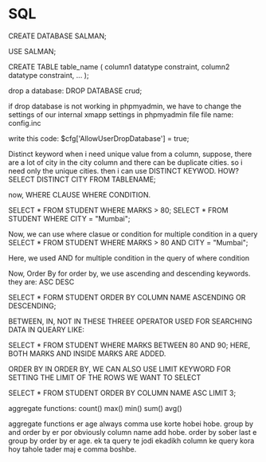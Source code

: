 # SQL
CREATE DATABASE SALMAN;

USE SALMAN;

CREATE TABLE table_name (
    column1 datatype constraint,
    column2 datatype constraint,
    ...
);


drop a database:
DROP DATABASE crud;

if drop database is not working in phpmyadmin, we have to change the settings of our internal xmapp settings in phpmyadmin file
file name: config.inc

write this code: $cfg['AllowUserDropDatabase'] = true;


Distinct keyword
when i need unique value from a column, suppose, there are a lot of city in the city column and there can be duplicate cities.
so i need only the unique cities.
then i can use DISTINCT KEYWOD.
HOW?
SELECT DISTINCT CITY FROM TABLENAME;


now, WHERE CLAUSE
WHERE CONDITION.

SELECT * FROM STUDENT WHERE MARKS > 80;
SELECT * FROM STUDENT WHERE CITY = "Mumbai";

Now, we can use where clasue or condition for multiple condition in a query
SELECT * FROM STUDENT WHERE MARKS > 80 AND CITY = "Mumbai";

Here, we used AND for multiple condition in the query of where condition


Now, Order By
for order by, we use ascending and descending keywords.
they are:
ASC
DESC

SELECT * FORM STUDENT ORDER BY COLUMN NAME ASCENDING OR DESCENDING;



BETWEEN, IN, NOT IN
THESE THREEE OPERATOR USED FOR SEARCHING DATA IN QUEARY
LIKE:


SELECT * FROM STUDENT WHERE MARKS BETWEEN 80 AND 90; HERE, BOTH MARKS AND INSIDE MARKS ARE ADDED.


ORDER BY
IN ORDER BY, WE CAN ALSO USE LIMIT KEYWORD FOR SETTING THE LIMIT OF THE ROWS WE WANT TO SELECT

SELECT * FROM STUDENT ORDER BY COLUMN NAME ASC LIMIT 3;


aggregate functions:
count()
max()
min()
sum()
avg()


aggregate functions er age always comma use korte hobei hobe.
group by and order by er por obviously column name add hobe.
order by sober last e
group by order by er age.
ek ta query te jodi ekadikh column ke query kora hoy tahole tader maj e comma boshbe.
